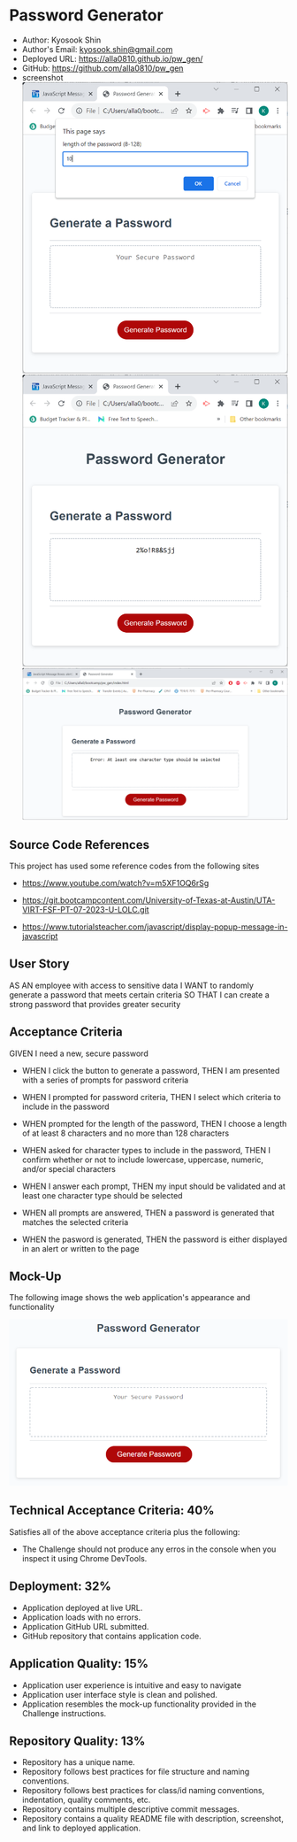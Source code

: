 # Password Generator
 
  * Author: Kyosook Shin
  * Author's Email: kyosook.shin@gmail.com
  * Deployed URL: https://alla0810.github.io/pw_gen/
  * GitHub: https://github.com/alla0810/pw_gen
  * screenshot
![screen2](./assets/images/screen2.png)
![screen4](./assets/images/screen4.png)
![screen5](./assets/images/screen5.png)

## Source Code References
  This project has used some reference codes from the following sites

   * https://www.youtube.com/watch?v=m5XF1OQ6rSg   

   * https://git.bootcampcontent.com/University-of-Texas-at-Austin/UTA-VIRT-FSF-PT-07-2023-U-LOLC.git   

   * https://www.tutorialsteacher.com/javascript/display-popup-message-in-javascript

## User Story

AS AN employee with access to sensitive data
I WANT to randomly generate a password that meets certain criteria
SO THAT I can create a strong password that provides greater security

## Acceptance Criteria

GIVEN I need a new, secure password

* WHEN I click the button to generate a password, THEN I am presented with a series of prompts for password criteria

* WHEN I prompted for password criteria, THEN I select which criteria to include in the password

* WHEN prompted for the length of the password, THEN I choose a length of at least 8 characters and no more than 128 characters

* WHEN asked for character types to include in the password, THEN I confirm whether or not to include lowercase, uppercase, numeric, and/or special characters

* WHEN I answer each prompt, THEN my input should be validated and at least one character type should be selected

* WHEN all prompts are answered, THEN a password is generated that matches the selected criteria

* WHEN the pasword is generated, THEN the password is either displayed in an alert or written to the page

## Mock-Up
The following image shows the web application's appearance and functionality

![appearance](./assets/images/03-javascript-homework-demo.png)

## Technical Acceptance Criteria: 40%

Satisfies all of the above acceptance criteria plus the following:
* The Challenge should not produce any erros in the console when you inspect it using Chrome DevTools.


## Deployment: 32%

* Application deployed at live URL.
* Application loads with no errors.
* Application GitHub URL submitted.
* GitHub repository that contains application code.

## Application Quality: 15%

* Application user experience is intuitive and easy to navigate
* Application user interface style is clean and polished.
* Application resembles the mock-up functionality provided in the Challenge instructions.

## Repository Quality: 13%

* Repository has a unique name.
* Repository follows best practices for file structure and naming conventions.
* Repository follows best practices for class/id naming conventions, indentation, quality comments, etc.
* Repository contains multiple descriptive commit messages.
* Repository contains a quality README file with description, screenshot, and link to deployed application.
